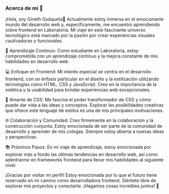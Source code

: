 ### Acerca de mí 👋
¡Hola, soy Gineth Guáqueta👋 Actualmente estoy inmersa en el emocionante mundo del desarrollo web y, específicamente, me encuentro aprendiendo sobre frontend en Laboratoria. Mi viaje en este fascinante universo tecnológico está marcado por la pasión por crear experiencias visuales cautivadoras y funcionales.

🚀 Aprendizaje Continuo: Como estudiante en Laboratoria, estoy comprometida con un aprendizaje continuo y la mejora constante de mis habilidades en desarrollo web. 

💻 Enfoque en Frontend: Mi interés especial se centra en el desarrollo frontend, con un énfasis particular en el diseño y la estilización utilizando tecnologías como HTML, CSS y JavaScript. Creo en la importancia de la estética y la usabilidad para brindar experiencias web excepcionales.

🎨 Amante de CSS: Me fascina el poder transformador de CSS y cómo puede dar vida a las ideas y conceptos. Explorar las posibilidades creativas que ofrece este lenguaje de estilos es una de mis principales motivaciones.

🌐 Colaboración y Comunidad: Creo firmemente en la colaboración y la construcción conjunta. Estoy emocionada de ser parte de la comunidad de desarrollo y aprender de mis colegas. Siempre estoy abierta a nuevas ideas y perspectivas.

📚 Próximos Pasos: En mi viaje de aprendizaje, estoy emocionada por explorar más a fondo las últimas tendencias en desarrollo web, así como adentrarme en frameworks frontend para llevar mis habilidades al siguiente nivel.

¡Gracias por visitar mi perfil! Estoy emocionada por lo que el futuro tiene reservado en mi camino como desarrolladora frontend. Siéntete libre de explorar mis proyectos y conectarte. ¡Hagamos cosas increíbles juntos! 🌟
